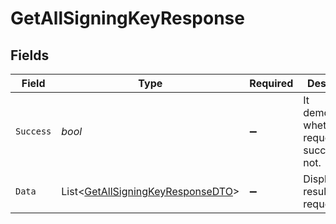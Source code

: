 # GetAllSigningKeyResponse


## Fields

| Field                                                                                       | Type                                                                                        | Required                                                                                    | Description                                                                                 | Example                                                                                     |
| ------------------------------------------------------------------------------------------- | ------------------------------------------------------------------------------------------- | ------------------------------------------------------------------------------------------- | ------------------------------------------------------------------------------------------- | ------------------------------------------------------------------------------------------- |
| `Success`                                                                                   | *bool*                                                                                      | :heavy_minus_sign:                                                                          | It demonstrates whether the request is successful or not.                                   | 100                                                                                         |
| `Data`                                                                                      | List<[GetAllSigningKeyResponseDTO](../../Models/Components/GetAllSigningKeyResponseDTO.md)> | :heavy_minus_sign:                                                                          | Displays the result of the request.                                                         |                                                                                             |